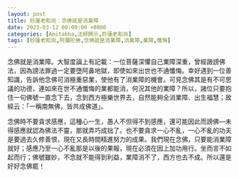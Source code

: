 ```yaml
---
layout: post
title: 妙蓮老和尚：念佛就是消業障
date: 2023-03-12 00:09:00 +0800
categories: [Amitabha,法師開示,妙蓮老和尚]
tags: [妙蓮老和尚,阿彌陀佛,念佛就是消業障,消業障,業障,懺悔]
---
```


念佛就是消業障。大智度論上有記載：一位菩薩深懼自己業障深重，曾經譭謗佛法，因為謗法罪過一定要墮阿鼻地獄，即使如來出世也不通懺悔。幸好遇到一位善知識，告訴他念佛可消極重惡業，使他有了消業障的機會。可見念佛其是有不可思議的功德，連如來在世不通懺悔的業都能消，何況其他的業障？所以，諸位只要抱住一句佛號一直念下去，念到西方極樂世界去，自然能夠全消業障、出生福慧；故經云：「一稱南無佛，皆共成佛道」。

念佛時不要貪求感應，這種心一生，愚人不但得不到感應，還可能因此而謗佛—未得感應就認為佛法不靈，那就弄巧成拙了。也不要貪求一心不亂，一心不亂的功夫是要過去久修善恨，現在又長時間精進努力的成果。我們現在念佛，只要能消業障就好；感應乃至一心不亂那是以後的果報，現在必須在因上加功用行。坐而言不如起而行；佛號雖妙，不念就不能得到利益，業障消不了，西方也去不成。所以還是好好念佛罷！
